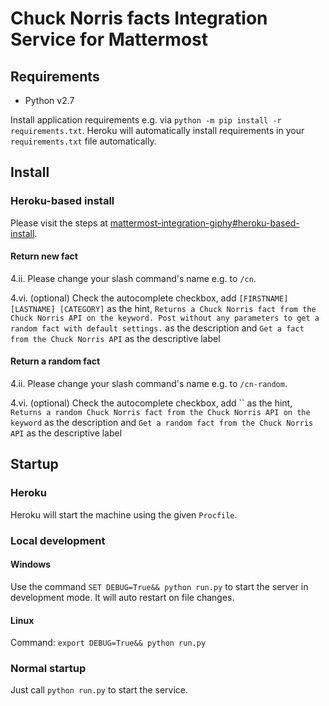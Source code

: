 # Chuck Norris facts Integration Service for Mattermost

## Requirements

* Python v2.7

Install application requirements e.g. via `python -m pip install -r requirements.txt`.
Heroku will automatically install requirements in your `requirements.txt` file automatically.


## Install

### Heroku-based install

Please visit the steps at [mattermost-integration-giphy#heroku-based-install](https://github.com/numberly/mattermost-integration-giphy#heroku-based-install).

#### Return new fact

4.ii.
    Please change your slash command's name e.g. to `/cn`.

4.vi.
    (optional) Check the autocomplete checkbox, add `[FIRSTNAME] [LASTNAME] [CATEGORY]` as the hint, `Returns a Chuck Norris fact from the Chuck Norris API on the keyword. Post without any parameters to get a random fact with default settings.` as the description and `Get a fact from the Chuck Norris API` as the descriptive label

#### Return a random fact

4.ii.
    Please change your slash command's name e.g. to `/cn-random`.

4.vi.
    (optional) Check the autocomplete checkbox, add `` as the hint, `Returns a random Chuck Norris fact from the Chuck Norris API on the keyword` as the description and `Get a random fact from the Chuck Norris API` as the descriptive label


## Startup

### Heroku

Heroku will start the machine using the given `Procfile`.

### Local development

#### Windows

Use the command `SET DEBUG=True&& python run.py` to start the server in development mode. It will auto restart on file changes.

#### Linux

Command: `export DEBUG=True&& python run.py`

### Normal startup

Just call `python run.py` to start the service.
